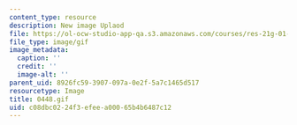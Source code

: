 ```yaml
---
content_type: resource
description: New image Uplaod
file: https://ol-ocw-studio-app-qa.s3.amazonaws.com/courses/res-21g-01-kana-spring-2010/c08dbc0224f3efeea00065b4b6487c12_0448.gif
file_type: image/gif
image_metadata:
  caption: ''
  credit: ''
  image-alt: ''
parent_uid: 8926fc59-3907-097a-0e2f-5a7c1465d517
resourcetype: Image
title: 0448.gif
uid: c08dbc02-24f3-efee-a000-65b4b6487c12
---
```

